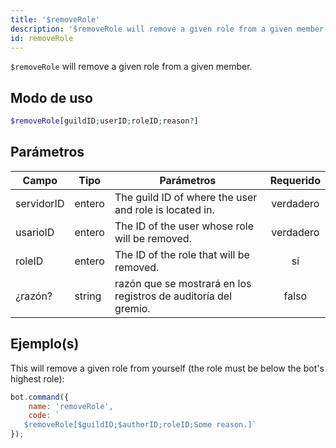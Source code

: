 ```yaml
---
title: '$removeRole'
description: '$removeRole will remove a given role from a given member.'
id: removeRole
---
```


`$removeRole` will remove a given role from a given member.

## Modo de uso

```php
$removeRole[guildID;userID;roleID;reason?]
```

## Parámetros

| Campo      | Tipo   | Parámetros                                                      | Requerido |
| ---------- | ------ | --------------------------------------------------------------- |:---------:|
| servidorID | entero | The guild ID of where the user and role is located in.          | verdadero |
| usarioID   | entero | The ID of the user whose role will be removed.                  | verdadero |
| roleID     | entero | The ID of the role that will be removed.                        |    sí     |
| ¿razón?    | string | razón que se mostrará en los registros de auditoría del gremio. |   falso   |

## Ejemplo(s)

This will remove a given role from yourself (the role must be below the bot's highest role):

```javascript
bot.command({
    name: 'removeRole',
    code: `
   $removeRole[$guildID;$authorID;roleID;Some reason.]`
});
```
